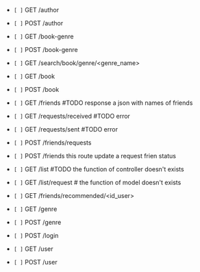 - `[ ]` GET /author

- `[ ]` POST /author

- `[ ]` GET /book-genre

- `[ ]` POST /book-genre

- `[ ]` GET /search/book/genre/<genre_name>

- `[ ]` GET /book

- `[ ]` POST /book

- `[ ]` GET /friends #TODO response a json with names of friends

- `[ ]` GET /requests/received #TODO error

- `[ ]` GET /requests/sent #TODO error

- `[ ]` POST /friends/requests 

- `[ ]` POST /friends this route update a request frien status

- `[ ]` GET /list #TODO the function of controller doesn't exists 

- `[ ]` GET /list/request # the function of model doesn't exists

- `[ ]` GET /friends/recommended/<id_user>

- `[ ]` GET /genre

- `[ ]` POST /genre

- `[ ]` POST /login

- `[ ]` GET /user

- `[ ]` POST /user